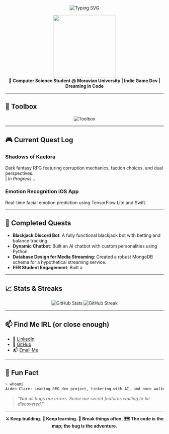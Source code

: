<div align="center">
  <img src="https://readme-typing-svg.herokuapp.com?font=Fira+Code&size=24&duration=3000&pause=1000&color=9F79EE&center=true&vCenter=true&width=600&height=50&lines=Hey+I'm+Aiden+Clare;Project+Lead+%7C+AI+Tinkerer;Breaker+of+Rules+%7C+Builder+of+Systems;Dreamer+of+Worlds+%7C+Dev+of+Many+Tools" alt="Typing SVG" />

  <img src="https://user-images.githubusercontent.com/99184393/134808448-d54a2b36-50c8-4a5e-9182-dc6e5f5a5d69.gif" width="200px" /><br>
  <strong>🚀 Computer Science Student @ Moravian University | Indie Game Dev | Dreaming in Code</strong>
</div>

---

## 🧰 Toolbox

<div align="center">
  <img src="https://skillicons.dev/icons?i=python,cpp,java,blender,mysql,aws,swift" alt="Toolbox" />
</div>

---

## 🎮 Current Quest Log

### **Shadows of Kaelora**
Dark fantasy RPG featuring corruption mechanics, faction choices, and dual perspectives.  
| *In Progress...*

### **Emotion Recognition iOS App**
Real-time facial emotion prediction using TensorFlow Lite and Swift.

---

## 📜 Completed Quests

- **Blackjack Discord Bot**: A fully functional blackjack bot with betting and balance tracking.
- **Dynamic Chatbot**: Built an AI chatbot with custom personalities using Python.
- **Database Design for Media Streaming**: Created a robust MongoDB schema for a hypothetical streaming service.
- **FER Student Engagement**: Built a

---

## 📈 Stats & Streaks

<div align="center">
  <img src="https://github-readme-stats.vercel.app/api?username=Subarashi42&show_icons=true&theme=tokyonight" alt="GitHub Stats" />
  <img src="https://streak-stats.demolab.com/?user=Subarashi42&theme=tokyonight" alt="GitHub Streak" />
</div>

---

## 📫 Find Me IRL (or close enough)

- 💼 [LinkedIn](https://www.linkedin.com/in/aiden-clare-a335042a6/)
- 🐙 [GitHub](https://github.com/Subarashi42)
- 📬 [Email Me](mailto:aidenclare100@gmail.com)

---

## 🧙 Fun Fact

```bash
> whoami
Aiden Clare: Leading RPG dev project, tinkering with AI, and once walked the darker alleys of code. I've built bots, broken rules, and now I write worlds.
```

> *“Not all bugs are errors. Some are secret features waiting to be discovered.”*

---

<div align="center">
  <strong>⚔️ Keep building. 🧠 Keep learning. 🧪 Break things often. 🗺️ The code is the map; the bug is the adventure.</strong>
</div>
